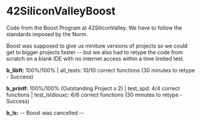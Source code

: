 # 42SiliconValleyBoost
Code from the Boost Program at 42SiliconValley. We have to follow the standards imposed by the Norm.

Boost was supposed to give us miniture versions of projects so we could get to bigger projects faster -- but we also had to retype the code from scratch on a blank IDE with no internet access within a time limited test. 

**b_libft:** 100%/100% | all_tests: 10/10 correct functions  (30 minutes to retype - Success)

**b_printf:** 100%/100% (Outstanding Project x 2) | test_spd: 4/4 correct functions | test_lsldiouxc: 6/6 correct functions (30 minutes to retype - Success)

**b_ls:** -- Boost was cancelled --
